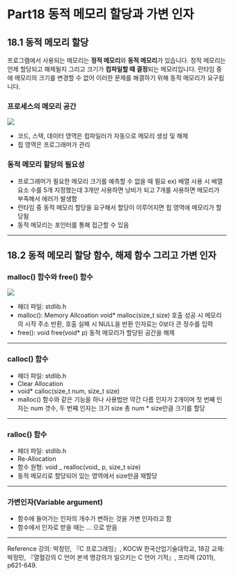 # Part18 동적 메모리 할당과 가변 인자

## 18.1 동적 메모리 할당

프로그램에서 사용되는 메모리는 **정적 메모리**와 **동적 메모리**가 있습니다.
정적 메모리는 언제 할당되고 해제될지 그리고 크기가 **컴파일할 때 결정**되는 메모리입니다.
런타임 중에 메모리의 크기를 변경할 수 없어 이러한 문제를 해결하기 위해 동적 메모리가 요구됩니다.

### 프로세스의 메모리 공간

![](https://images.velog.io/images/qmasem/post/96f40654-ec1d-4a5d-bd71-7a50cadd694f/%E1%84%89%E1%85%B3%E1%84%8F%E1%85%B3%E1%84%85%E1%85%B5%E1%86%AB%E1%84%89%E1%85%A3%E1%86%BA%202021-08-30%20%E1%84%8B%E1%85%A9%E1%84%92%E1%85%AE%206.35.25.png)

- 코드, 스택, 데이터 영역은 컴파일러가 자동으로 메모리 생성 및 해제
- 힙 영역은 프로그래머가 관리

### 동적 메모리 할당의 필요성

- 프로그래머가 필요한 메모리 크기를 예측할 수 없을 때 필요
  ex) 배열 사용 시 배열 요소 수를 5개 지정했는데 3개만 사용하면 낭비가 되고 7개를 사용하면 메모리가 부족해서 에러가 발생함
- 런타임 중 동적 메모리 할당을 요구해서 할당이 이루어지면 힙 영역에 메모리가 할당됨
- 동적 메모리는 포인터를 통해 접근할 수 있음

---

## 18.2 동적 메모리 할당 함수, 해제 함수 그리고 가변 인자

### malloc() 함수와 free() 함수

![](https://images.velog.io/images/qmasem/post/c9fe7bf3-0283-474b-8e1a-dec9170717f8/%E1%84%89%E1%85%B3%E1%84%8F%E1%85%B3%E1%84%85%E1%85%B5%E1%86%AB%E1%84%89%E1%85%A3%E1%86%BA%202021-08-31%20%E1%84%8B%E1%85%A9%E1%84%92%E1%85%AE%205.48.42.png)

- 헤더 파일: stdlib.h
- malloc(): Memory Allcoation
  void\* malloc(size_t size)
  호출 성공 시 메모리의 시작 주소 반환, 호출 실패 시 NULL을 반환
  인자로는 0보다 큰 정수를 입력
- free():
  void free(void\* p)
  동적 메모리가 할당된 공간을 해제

---

### calloc() 함수

- 헤더 파일: stdlib.h
- Clear Allocation
- void\* calloc(size_t num, size_t size)
- malloc() 함수와 같은 기능을 하나 사용법만 약간 다름
  인자가 2개이며 첫 번째 인자는 num 갯수, 두 번째 인자는 크기 size
  총 num \* size만큼 크기를 할당

---

### ralloc() 함수

- 헤더 파일: stdlib.h
- Re-Allocation
- 함수 원형: void _ realloc(void_ p, size_t size)
- 동적 메모리로 할당되어 있는 영역에서 size만큼 재할당

---

### 가변인자(Variable argument)

- 함수에 들어가는 인자의 개수가 변하는 것을 가변 인자라고 함
- 함수에서 인자로 받을 때는 ... 으로 받음

---

Reference
강의: 박정민, 『C 프로그래밍』, KOCW 한국산업기술대학교, 18강
교재: 박정민, 『열혈강의 C 언어 본색 명강의가 일으키는 C 언어 기적』, 프리렉 (2011), p621-649.
